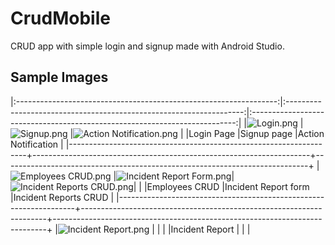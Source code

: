 # CrudMobile
CRUD app with simple login and signup made with Android Studio.

## Sample Images

|:-----------------------------------------------------------------:|:-------------------------------------------------------------------:|:--------------------------------------------------------------------------:|
|![Login.png](/app/sample/1.png "Login page")                       |![Signup.png](/app/sample/2.png "Signup page")                       |![Action Notification.png](/app/sample/3.png "Action Notification")         |
|Login Page                                                         |Signup page                                                          |Action Notification                                                         |
|-------------------------------------------------------------------+---------------------------------------------------------------------+----------------------------------------------------------------------------+
|![Employees CRUD.png](/app/sample/4.png "Employees CRUD page")     |![Incident Report Form.png](/app/sample/5.png "Incident Report form")|![Incident Reports CRUD.png](/app/sample/6.png "Incident Reports CRUD page")|                                                                   |
|Employees CRUD                                                     |Incident Report form                                                 |Incident Reports CRUD                                                       |
|-------------------------------------------------------------------+---------------------------------------------------------------------+----------------------------------------------------------------------------+
|![Incident Report.png](/app/sample/7.png "Incident Report page")   |                                                                     |                                                                            |
|Incident Report                                                    |                                                                     |                                                                            |